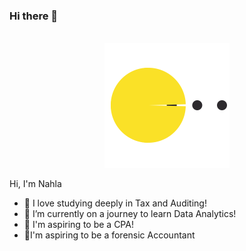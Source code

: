 ### Hi there 👋

  <div align="center">
	      <br>
        <img src="https://raw.githubusercontent.com/Aniket965/Aniket965/master/pacman.svg?sanitize=true" width="200" height="200">
</div>

Hi, I'm Nahla

- 🔭 I love studying deeply in Tax and Auditing!
- 🌱 I’m currently on a journey to learn Data Analytics!
- 🧩 I'm aspiring to be a CPA! 
- 💸I'm aspiring to be a forensic Accountant
